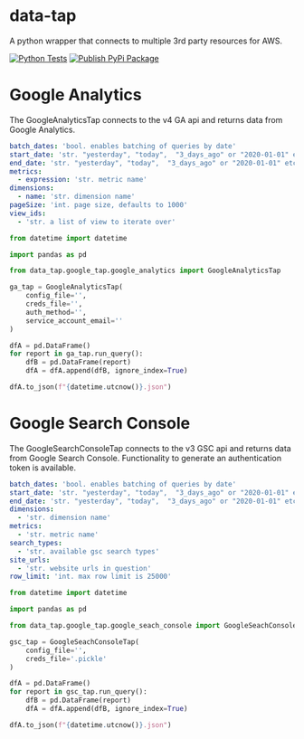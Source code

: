 # data-tap

A python wrapper that connects to multiple 3rd party resources for AWS.

[![Python Tests](https://github.com/DirksCGM/data-tap/actions/workflows/tests.yml/badge.svg)](https://github.com/DirksCGM/data-tap/actions/workflows/tests.yml)
[![Publish PyPi Package](https://github.com/DirksCGM/data-tap/actions/workflows/publish.yml/badge.svg)](https://github.com/DirksCGM/data-tap/actions/workflows/publish.yml)

# Google Analytics

The GoogleAnalyticsTap connects to the v4 GA api and returns data from Google Analytics.

```yaml
batch_dates: 'bool. enables batching of queries by date'
start_date: 'str. "yesterday", "today",  "3_days_ago" or "2020-01-01" etc...'
end_date: 'str. "yesterday", "today",  "3_days_ago" or "2020-01-01" etc...'
metrics:
  - expression: 'str. metric name'
dimensions:
  - name: 'str. dimension name'
pageSize: 'int. page size, defaults to 1000'
view_ids:
  - 'str. a list of view to iterate over'
```

```python
from datetime import datetime

import pandas as pd

from data_tap.google_tap.google_analytics import GoogleAnalyticsTap

ga_tap = GoogleAnalyticsTap(
    config_file='',
    creds_file='',
    auth_method='',
    service_account_email=''
)

dfA = pd.DataFrame()
for report in ga_tap.run_query():
    dfB = pd.DataFrame(report)
    dfA = dfA.append(dfB, ignore_index=True)

dfA.to_json(f"{datetime.utcnow()}.json")
```

# Google Search Console

The GoogleSearchConsoleTap connects to the v3 GSC api and returns data from Google Search Console.
Functionality to generate an authentication token is available.

```yaml
batch_dates: 'bool. enables batching of queries by date'
start_date: 'str. "yesterday", "today",  "3_days_ago" or "2020-01-01" etc...'
end_date: 'str. "yesterday", "today",  "3_days_ago" or "2020-01-01" etc...'
dimensions:
  - 'str. dimension name'
metrics:
  - 'str. metric name'
search_types:
  - 'str. available gsc search types'
site_urls:
  - 'str. website urls in question'
row_limit: 'int. max row limit is 25000'
```

```python
from datetime import datetime

import pandas as pd

from data_tap.google_tap.google_seach_console import GoogleSeachConsoleTap

gsc_tap = GoogleSeachConsoleTap(
    config_file='',
    creds_file='.pickle'
)

dfA = pd.DataFrame()
for report in gsc_tap.run_query():
    dfB = pd.DataFrame(report)
    dfA = dfA.append(dfB, ignore_index=True)

dfA.to_json(f"{datetime.utcnow()}.json")
```